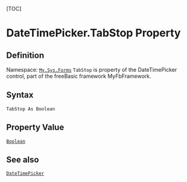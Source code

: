 [TOC]
# DateTimePicker.TabStop Property

## Definition
Namespace: [`My.Sys.Forms`](My.Sys.Forms.md)
`TabStop` is property of the DateTimePicker control, part of the freeBasic framework MyFbFramework.
## Syntax
```freeBasic
TabStop As Boolean
```
## Property Value
[`Boolean`]("https://www.freebasic.net/wiki/KeyPgBoolean")
## See also
[`DateTimePicker`](DateTimePicker.md)
